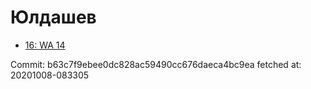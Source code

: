 # Юлдашев
- [16: WA 14](16.md)

Commit: b63c7f9ebee0dc828ac59490cc676daeca4bc9ea
 fetched at: 20201008-083305
